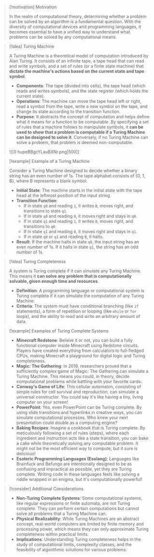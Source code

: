 > [!motivation] Motivation
>
> In the realm of computational theory, determining whether a problem can be solved by an algorithm is a fundamental question. With the diversity of computational devices and programming languages, it becomes essential to have a unified way to understand what problems can be solved by any computational means.

> [!idea] Turing Machine
>
> A Turing Machine is a theoretical model of computation introduced by Alan Turing. It consists of an infinite tape, a tape head that can read and write symbols, and a set of rules (or a finite state machine) that **dictate the machine's actions based on the current state and tape symbol**.
> 
> - **Components**: The tape (divided into cells), the tape head (which reads and writes symbols), and the state register (which holds the current state).
> - **Operations**: The machine can move the tape head left or right, read a symbol from the tape, write a new symbol on the tape, and change its state according to the transition function.
> - **Purpose**: It abstracts the concept of computation and helps define what it means for a function to be computable. By specifying a set of rules that a machine follows to manipulate symbols, it **can be used to show that a problem is computable if a Turing Machine can be designed to solve it**. Conversely, if no Turing Machine can solve a problem, that problem is deemed non-computable.
> 
> ![[0 hupeBBgcYLauBXNr.png|500]]

> [!example] Example of a Turing Machine
>
> Consider a Turing Machine designed to decide whether a binary string has an even number of 1s. The tape alphabet consists of {0, 1, B}, where B represents a blank symbol.
> 
> - **Initial State**: The machine starts in the initial state with the tape head at the leftmost position of the input string.
> - **Transition Function**: 
>   - If in state `q0` and reading `1`, it writes `B`, moves right, and transitions to state `q1`.
>   - If in state `q0` and reading `0`, it moves right and stays in `q0`.
>   - If in state `q1` and reading `1`, it writes `B`, moves right, and transitions to `q0`.
>   - If in state `q1` and reading `0`, it moves right and stays in `q1`.
>   - If in state `q0` or `q1` and reading `B`, it halts.
> - **Result**: If the machine halts in state `q0`, the input string has an even number of 1s. If it halts in state `q1`, the string has an odd number of 1s.

> [!idea] Turing Completeness
>
> A system is Turing complete if it can simulate any Turing Machine. This means it **can solve any problem that is computationally solvable, given enough time and resources**.
> 
> - **Definition**: A programming language or computational system is Turing complete if it can simulate the computation of any Turing Machine.
> - **Criteria**: The system must have conditional branching (like `if` statements), a form of repetition or looping (like `while` or `for` loops), and the ability to read and write an arbitrary amount of data.

> [!example] Examples of Turing Complete Systems
>
> - **Minecraft Redstone**: Believe it or not, you can build a fully functional computer inside Minecraft using Redstone circuits. Players have created everything from calculators to full-fledged CPUs, making Minecraft a playground for digital logic and Turing completeness.
> - **Magic: The Gathering**: In 2019, researchers proved that a sufficiently complex game of Magic: The Gathering can simulate a Turing Machine. This means you could, in theory, decide computational problems while battling with your favorite cards.
> - **Conway's Game of Life**: This cellular automaton, consisting of simple rules for cell survival and reproduction, can simulate a universal constructor. You could say it's like having a tiny, living computer on your screen!
> - **PowerPoint**: Yes, even PowerPoint can be Turing complete. By using slide transitions and hyperlinks in creative ways, you can simulate computational processes. Who knew your next presentation could double as a computing engine?
> - **Baking Recipes**: Imagine a cookbook that is Turing complete. By meticulously following a set of rules (steps), where each ingredient and instruction acts like a state transition, you can bake a cake while theoretically solving any computable problem. It might not be the most efficient way to compute, but it sure is delicious!
> - **Esoteric Programming Languages (Esolang)**: Languages like Brainfuck and Befunge are intentionally designed to be as confusing and impractical as possible, yet they are Turing complete. Writing code in these languages feels like solving a riddle wrapped in an enigma, but it's computationally powerful!

> [!consider] Additional Considerations
>
> - **Non-Turing Complete Systems**: Some computational systems, like regular expressions or finite automata, are not Turing complete. They can perform certain computations but cannot solve all problems that a Turing Machine can.
> - **Physical Realizability**: While Turing Machines are an abstract concept, real-world computers are limited by finite memory and processing power, which means they can only approximate Turing completeness within practical limits.
> - **Implications**: Understanding Turing completeness helps in the study of computational limits, complexity classes, and the feasibility of algorithmic solutions for various problems.